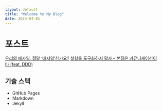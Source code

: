 ```yaml
---
layout: default
title: "Welcome to My Blog"
date: 2024-04-01
---
```


# 포스트
[우리의 애자일, 정말 ‘애자일’한가요?](_posts/2024-04-01-agile-philosophy.md)
[철학을 도구화하지 말자 – 본질은 커뮤니케이션이다 (feat. DDD)](_post/2025-04-03-philosophy-communication-ddd.md)


## 기술 스택
- GitHub Pages
- Markdown
- Jekyll
